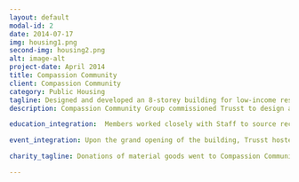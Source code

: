 ```yaml
---
layout: default
modal-id: 2
date: 2014-07-17
img: housing1.png
second-img: housing2.png
alt: image-alt
project-date: April 2014
title: Compassion Community
client: Compassion Community
category: Public Housing
tagline: Designed and developed an 8-storey building for low-income residents.
description: Compassion Community Group commissioned Trusst to design a new, public housing development in San Francisco. This 120-unit building features a mix of indoor and outdoor community spaces as well as residential and commercial units. 70% of the building’s materials were recycled, and interior design features included reclaimed wood and high ceilings.

education_integration:  Members worked closely with Staff to source recycled materials for this building and to integrate recycled design elements in creative ways. Members worked to balance utility, beauty, and environmentally-friendly practices to create competing proposals for this project.

event_integration: Upon the grand opening of the building, Trusst hosted a building-wide house warming party, where new residents were presented with their unit keys. Local businesses donated housewares, furniture, and decorative items to residents.

charity_tagline: Donations of material goods went to Compassion Community Group to be distributed to their residents.

---
```

